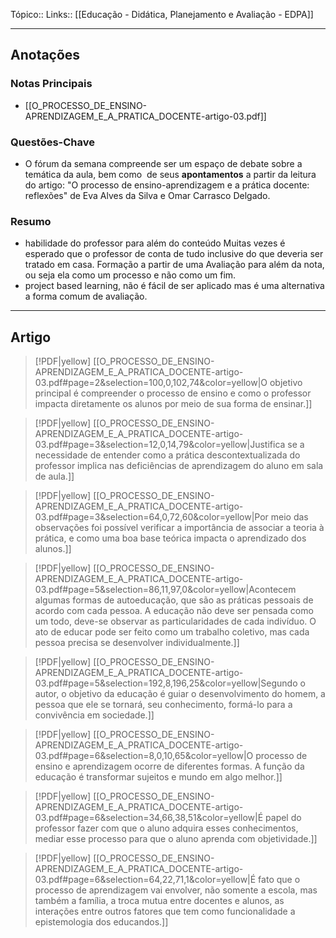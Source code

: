 Tópico::
Links:: [[Educação - Didática, Planejamento e Avaliação - EDPA]]

---

## Anotações

### Notas Principais

- [[O_PROCESSO_DE_ENSINO-APRENDIZAGEM_E_A_PRATICA_DOCENTE-artigo-03.pdf]]
### Questões-Chave

- O fórum da semana compreende ser um espaço de debate sobre a temática da aula, bem como  de seus **apontamentos** a partir da leitura do artigo: "O processo de ensino-aprendizagem e a prática docente: reflexões" de Eva Alves da Silva e Omar Carrasco Delgado.

### Resumo

- habilidade do professor para além do conteúdo
Muitas vezes é esperado que o professor de conta de tudo inclusive do que deveria ser tratado em casa.
Formação a partir de uma 
Avaliação para além da nota, ou seja ela como um processo e não como um fim.
- project based learning, não é fácil de ser aplicado mas é uma alternativa a forma comum de avaliação.

---
Artigo
---

> [!PDF|yellow] [[O_PROCESSO_DE_ENSINO-APRENDIZAGEM_E_A_PRATICA_DOCENTE-artigo-03.pdf#page=2&selection=100,0,102,74&color=yellow|O objetivo principal é compreender o processo de ensino e como o professor impacta diretamente os alunos por meio de sua forma de ensinar.]]
> 
> 

> [!PDF|yellow] [[O_PROCESSO_DE_ENSINO-APRENDIZAGEM_E_A_PRATICA_DOCENTE-artigo-03.pdf#page=3&selection=12,0,14,79&color=yellow|Justifica se a necessidade de entender como a prática descontextualizada do professor implica nas deficiências de aprendizagem do aluno em sala de aula.]]


> [!PDF|yellow] [[O_PROCESSO_DE_ENSINO-APRENDIZAGEM_E_A_PRATICA_DOCENTE-artigo-03.pdf#page=3&selection=64,0,72,60&color=yellow|Por meio das observações foi possível verificar a importância de associar a teoria à prática, e como uma boa base teórica impacta o aprendizado dos alunos.]]

> [!PDF|yellow] [[O_PROCESSO_DE_ENSINO-APRENDIZAGEM_E_A_PRATICA_DOCENTE-artigo-03.pdf#page=5&selection=86,11,97,0&color=yellow|Acontecem algumas formas de autoeducação, que são as práticas pessoais de acordo com cada pessoa. A educação não deve ser pensada como um todo, deve-se observar as particularidades de cada indivíduo. O ato de educar pode ser feito como um trabalho coletivo, mas cada pessoa precisa se desenvolver individualmente.]]

> [!PDF|yellow] [[O_PROCESSO_DE_ENSINO-APRENDIZAGEM_E_A_PRATICA_DOCENTE-artigo-03.pdf#page=5&selection=192,8,196,25&color=yellow|Segundo o autor, o objetivo da educação é guiar o desenvolvimento do homem, a pessoa que ele se tornará, seu conhecimento, formá-lo para a convivência em sociedade.]]


> [!PDF|yellow] [[O_PROCESSO_DE_ENSINO-APRENDIZAGEM_E_A_PRATICA_DOCENTE-artigo-03.pdf#page=6&selection=8,0,10,65&color=yellow|O processo de ensino e aprendizagem ocorre de diferentes formas. A função da educação é transformar sujeitos e mundo em algo melhor.]]

> [!PDF|yellow] [[O_PROCESSO_DE_ENSINO-APRENDIZAGEM_E_A_PRATICA_DOCENTE-artigo-03.pdf#page=6&selection=34,66,38,51&color=yellow|É papel do professor fazer com que o aluno adquira esses conhecimentos, mediar esse processo para que o aluno aprenda com objetividade.]]

> [!PDF|yellow] [[O_PROCESSO_DE_ENSINO-APRENDIZAGEM_E_A_PRATICA_DOCENTE-artigo-03.pdf#page=6&selection=64,22,71,1&color=yellow|É fato que o processo de aprendizagem vai envolver, não somente a escola, mas também a família, a troca mutua entre docentes e alunos, as interações entre outros fatores que tem como funcionalidade a epistemologia dos educandos.]]
> 
> 
